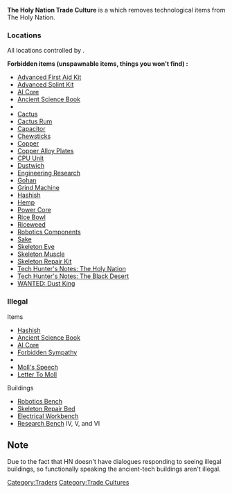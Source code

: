 **The Holy Nation Trade Culture** is a [](Traders.md) which removes technological items from The
Holy Nation.

### Locations

All locations controlled by [](03%20-%20Projects%20&%20Wikis/Kenshi/Kenshi%20Wiki/Kenshi%20Wiki%20Template/The_Holy_Nation.md).

**Forbidden items (unspawnable items, things you won't find) :**

- [Advanced First Aid Kit](Advanced_First_Aid_Kit.md "wikilink")
- [Advanced Splint Kit](Advanced_Splint_Kit.md "wikilink")
- [AI Core](AI%20Core.md "wikilink")
- [Ancient Science Book](Ancient_Science_Book.md "wikilink")
- [](Authentic_Skeleton_Repair_Kit.md)
- [Cactus](Cactus.md "wikilink")
- [Cactus Rum](Cactus_Rum.md "wikilink")
- [Capacitor](Capacitor.md "wikilink")
- [Chewsticks](Chewsticks.md "wikilink")
- [Copper](Copper.md "wikilink")
- [Copper Alloy Plates](Copper_Alloy_Plates.md "wikilink")
- [CPU Unit](CPU_Unit.md "wikilink")
- [Dustwich](Dustwich.md "wikilink")
- [Engineering Research](Engineering_Research.md "wikilink")
- [Gohan](Gohan.md "wikilink")
- [Grind Machine](Grind_Machine.md "wikilink")
- [Hashish](Hashish.md "wikilink")
- [Hemp](Hemp.md "wikilink")
- [Power Core](Power_Core.md "wikilink")
- [Rice Bowl](Rice_Bowl.md "wikilink")
- [Riceweed](Riceweed.md "wikilink")
- [Robotics Components](Sake.md "wikilink")
- [Sake](Sake.md "wikilink")
- [Skeleton Eye](Skeleton_Eye.md "wikilink")
- [Skeleton Muscle](Skeleton_Muscle.md "wikilink")
- [Skeleton Repair Kit](Skeleton_Repair_Kit.md "wikilink")
- [Tech Hunter's Notes: The Holy
  Nation](https://kenshi.fandom.com/wiki/Tech_Hunter%27s_Notes_Series)
- [Tech Hunter's Notes: The Black
  Desert](https://kenshi.fandom.com/wiki/Tech_Hunter%27s_Notes_Series)
- [WANTED: Dust King](https://kenshi.fandom.com/wiki/Wanted_Posters)

### Illegal

Items

- [Hashish](Hashish.md "wikilink")
- [Ancient Science Book](Ancient_Science_Book.md "wikilink")
- [AI Core](AI%20Core.md "wikilink")
- [Forbidden Sympathy](Forbidden_Sympathy.md "wikilink")
- [](Cultural_Groupings_And_Evolution_Series.md)
- [Moll's Speech](Moll's_Speech.md "wikilink")
- [Letter To Moll](Letter_To_Moll.md "wikilink")

Buildings

- [Robotics Bench](Robotics_Bench.md "wikilink")
- [Skeleton Repair Bed](Skeleton_Repair_Bed.md "wikilink")
- [Electrical Workbench](Electrical_Workbench.md "wikilink")
- [Research Bench](Research_Bench.md "wikilink") IV, V, and VI

## Note

Due to the fact that HN doesn't have dialogues responding to seeing
illegal buildings, so functionally speaking the ancient-tech buildings
aren't illegal.

[Category:Traders](Category:Traders "wikilink") [Category:Trade
Cultures](Category:Trade_Cultures "wikilink")